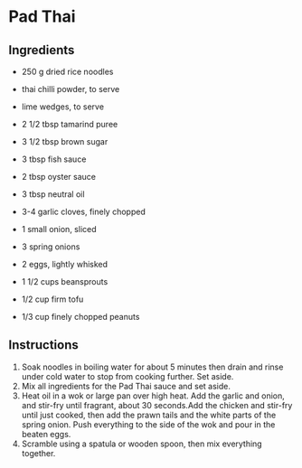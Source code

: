# Pad Thai

## Ingredients

* 250 g dried rice noodles
* thai chilli powder, to serve
* lime wedges, to serve

* 2 1/2 tbsp tamarind puree
* 3 1/2 tbsp brown sugar
* 3 tbsp fish sauce
* 2 tbsp oyster sauce

* 3 tbsp neutral oil
* 3-4 garlic cloves, finely chopped
* 1 small onion, sliced

* 3 spring onions
* 2 eggs, lightly whisked
* 1 1/2 cups beansprouts
* 1/2 cup firm tofu
* 1/3 cup finely chopped peanuts

## Instructions

1. Soak noodles in boiling water for about 5 minutes then drain and rinse under cold water to stop from cooking further. Set aside.
2. Mix all ingredients for the Pad Thai sauce and set aside.
3. Heat oil in a wok or large pan over high heat. Add the garlic and onion, and stir-fry until fragrant, about 30 seconds.Add the chicken and stir-fry until just cooked, then add the prawn tails and the white parts of the spring onion. Push everything to the side of the wok and pour in the beaten eggs.
4. Scramble using a spatula or wooden spoon, then mix everything together.

